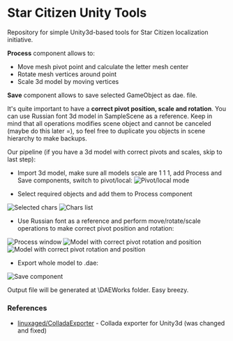 # Star Citizen Unity Tools

Repository for simple Unity3d-based tools for Star Citizen localization initiative.

**Process** component allows to:
  - Move mesh pivot point and calculate the letter mesh center
  - Rotate mesh vertices around point
  - Scale 3d model by moving vertices
  
**Save** component allows to save selected GameObject as dae. file.

It's quite important to have a **correct pivot position, scale and rotation**. You can use Russian font 3d model in SampleScene as a reference.
Keep in mind that all operations modifies scene object and cannot be canceled (maybe do this later =), so feel free to duplicate you objects in scene hierarchy to make backups.

Our pipeline (if you have a 3d model with correct pivots and scales, skip to last step):
 - Import 3d model, make sure all models scale are 1 1 1, add Process and Save components, switch to pivot/local:
![Pivot/local mode](https://github.com/budukratok/StarCitizen-UnityTools/blob/master/ReadmeImages/PWVPEBKVBORHNXS.png)

 - Select required objects and add them to Process component
 
![Selected chars](https://github.com/budukratok/StarCitizen-UnityTools/blob/master/ReadmeImages/BUODOOYSEVLVIBR.png)
![Chars list](https://github.com/budukratok/StarCitizen-UnityTools/blob/master/ReadmeImages/UKASVIVDHADQEDO.png)

 - Use Russian font as a reference and perform move/rotate/scale operations to make correct pivot position and rotation:

![Process window](https://github.com/budukratok/StarCitizen-UnityTools/blob/master/ReadmeImages/IVETDGDYADVALOE.png)
![Model with correct pivot rotation and position](https://github.com/budukratok/StarCitizen-UnityTools/blob/master/ReadmeImages/IJODSHDWTKMSGEX.png)
![Model with correct pivot rotation and position](https://github.com/budukratok/StarCitizen-UnityTools/blob/master/ReadmeImages/YUPPNPRPYKRMAPZ.png)

 - Export whole model to .dae:

![Save component](https://github.com/budukratok/StarCitizen-UnityTools/blob/master/ReadmeImages/IWMHJEVDXPFRHCL.png)

Output file will be generated at \DAEWorks folder. Easy breezy.


### References
* [linuxaged/ColladaExporter](https://github.com/linuxaged/ColladaExporter) - Collada exporter for Unity3d (was changed and fixed)
